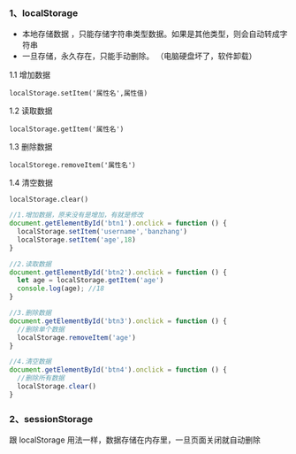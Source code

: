 ### ﻿1、localStorage 

- 本地存储数据 ，只能存储字符串类型数据。如果是其他类型，则会自动转成字符串
- 一旦存储，永久存在，只能手动删除。 （电脑硬盘坏了，软件卸载）

1.1 增加数据

`localStorage.setItem('属性名',属性值)`

1.2 读取数据

`localStorage.getItem('属性名')`

1.3 删除数据

`localStorege.removeItem('属性名')`

1.4 清空数据

`localStorage.clear()`

```js
//1.增加数据，原来没有是增加，有就是修改
document.getElementById('btn1').onclick = function () {
  localStorage.setItem('username','banzhang')
  localStorage.setItem('age',18)
}

//2.读取数据
document.getElementById('btn2').onclick = function () {
  let age = localStorage.getItem('age')
  console.log(age); //18        
}

//3.删除数据
document.getElementById('btn3').onclick = function () {
  //删除单个数据
  localStorage.removeItem('age')
}

//4.清空数据
document.getElementById('btn4').onclick = function () {
  //删除所有数据
  localStorage.clear()
}
```

### 2、sessionStorage

跟 localStorage  用法一样，数据存储在内存里，一旦页面关闭就自动删除



